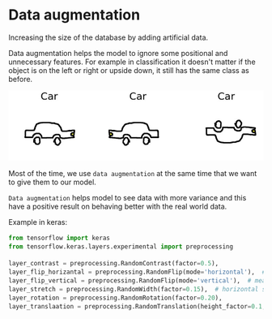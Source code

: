 # Data augmentation

Increasing the size of the database by adding
artificial data.

Data augmentation helps the model to ignore
some positional and unnecessary features. For
example in classification it doesn't matter if
the object is on the left or right or upside down,
it still has the same class as before.

![data augmentation example](figures/data_augmentation_example.jpg)

Most of the time, we use `data augmentation` at the
same time that we want to give them to our model.

`Data augmentation` helps model to see data with more
variance and this have a positive result on behaving
better with the real world data.

Example in keras:

```python
from tensorflow import keras
from tensorflow.keras.layers.experimental import preprocessing

layer_contrast = preprocessing.RandomContrast(factor=0.5),
layer_flip_horizantal = preprocessing.RandomFlip(mode='horizontal'),  # meaning, left-to-right
layer_flip_vertical = preprocessing.RandomFlip(mode='vertical'),  # meaning, top-to-bottom
layer_stretch = preprocessing.RandomWidth(factor=0.15),  # horizontal stretch
layer_rotation = preprocessing.RandomRotation(factor=0.20),
layer_translaation = preprocessing.RandomTranslation(height_factor=0.1, width_factor=0.1),

```